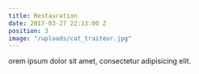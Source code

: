 ```yaml
---
title: Restauration
date: 2017-03-27 22:13:00 Z
position: 3
image: "/uploads/cat_traiteur.jpg"
---
```


orem ipsum dolor sit amet, consectetur adipisicing elit.